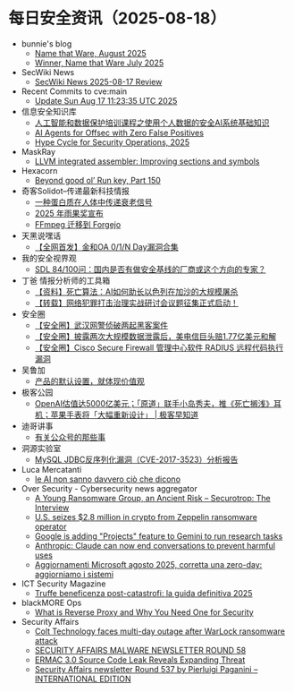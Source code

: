 # 每日安全资讯（2025-08-18）

- bunnie's blog
  - [Name that Ware, August 2025](https://www.bunniestudios.com/blog/2025/name-that-ware-august-2025/)
  - [Winner, Name that Ware July 2025](https://www.bunniestudios.com/blog/2025/winner-name-that-ware-july-2025/)
- SecWiki News
  - [SecWiki News 2025-08-17 Review](http://www.sec-wiki.com/?2025-08-17)
- Recent Commits to cve:main
  - [Update Sun Aug 17 11:23:35 UTC 2025](https://github.com/trickest/cve/commit/5ea4e0380c57403ae11e5a4ff249e8c81ced5938)
- 信息安全知识库
  - [人工智能和数据保护培训课程之使用个人数据的安全AI系统基础知识](https://vipread.com/library/topic/4011)
  - [AI Agents for Offsec with Zero False Positives](https://vipread.com/library/topic/4012)
  - [Hype Cycle for Security Operations, 2025](https://vipread.com/library/topic/4013)
- MaskRay
  - [LLVM integrated assembler: Improving sections and symbols](https://maskray.me/blog/2025-08-17-llvm-integrated-assembler-improving-sections-and-symbols)
- Hexacorn
  - [Beyond good ol’ Run key, Part 150](https://www.hexacorn.com/blog/2025/08/17/beyond-good-ol-run-key-part-150/)
- 奇客Solidot–传递最新科技情报
  - [一种蛋白质在人体中传递衰老信号](https://www.solidot.org/story?sid=82070)
  - [2025 年雨果奖宣布](https://www.solidot.org/story?sid=82069)
  - [FFmpeg 迁移到 Forgejo](https://www.solidot.org/story?sid=82068)
- 天黑说嘿话
  - [【全网首发】金和OA 0/1/N Day漏洞合集](https://mp.weixin.qq.com/s?__biz=MzI5NTQ5MTAzMA==&mid=2247484572&idx=1&sn=0453587999820ccbd738fdd3cd30bf3d)
- 我的安全视界观
  - [SDL 84/100问：国内是否有做安全基线的厂商或这个方向的专家？](https://mp.weixin.qq.com/s?__biz=MzI3Njk2OTIzOQ==&mid=2247487072&idx=1&sn=fdf78bd2335a7a94802ab396f1ab60a8)
- 丁爸 情报分析师的工具箱
  - [【资料】死亡算法：AI如何助长以色列在加沙的大规模屠杀](https://mp.weixin.qq.com/s?__biz=MzI2MTE0NTE3Mw==&mid=2651151596&idx=1&sn=e7e265b3053da3f0ba3c6cf5a3798314)
  - [【转载】网络犯罪打击治理实战研讨会议题征集正式启动！](https://mp.weixin.qq.com/s?__biz=MzI2MTE0NTE3Mw==&mid=2651151596&idx=2&sn=865973f3949072067f9b321e149bbdf0)
- 安全圈
  - [【安全圈】武汉网警侦破两起黑客案件](https://mp.weixin.qq.com/s?__biz=MzIzMzE4NDU1OQ==&mid=2652071217&idx=1&sn=ec91ff3f474a635ee2df3413e02bbb6d)
  - [【安全圈】披露两次大规模数据泄露后，美电信巨头赔1.77亿美元和解](https://mp.weixin.qq.com/s?__biz=MzIzMzE4NDU1OQ==&mid=2652071217&idx=2&sn=bfe35b7a53d00c3fcff96d4b32bce02b)
  - [【安全圈】Cisco Secure Firewall 管理中心软件 RADIUS 远程代码执行漏洞](https://mp.weixin.qq.com/s?__biz=MzIzMzE4NDU1OQ==&mid=2652071217&idx=3&sn=5a8bb9cfe3a4cd7c3f48d25a74aa349e)
- 吴鲁加
  - [产品的默认设置，就体现价值观](https://mp.weixin.qq.com/s?__biz=Mzg5NDY4ODM1MA==&mid=2247485689&idx=1&sn=48c54c34de7fa1a565a5a597893ed481)
- 极客公园
  - [OpenAI估值达5000亿美元；「原道」联手小岛秀夫，推《死亡搁浅》耳机；苹果手表将「大幅重新设计」 | 极客早知道](https://mp.weixin.qq.com/s?__biz=MTMwNDMwODQ0MQ==&mid=2653084941&idx=1&sn=8a2232365ff3c0614dafd74bf4184b7e)
- 迪哥讲事
  - [有关公众号的那些事](https://mp.weixin.qq.com/s?__biz=MzIzMTIzNTM0MA==&mid=2247498057&idx=1&sn=a517fae38e32fa55ebc139b5e954f019)
- 洞源实验室
  - [MySQL JDBC反序列化漏洞（CVE-2017-3523）分析报告](https://mp.weixin.qq.com/s?__biz=Mzg4Nzk3MTg3MA==&mid=2247488568&idx=1&sn=ce076db5d5640a2859d89a7425c39e3d)
- Luca Mercatanti
  - [le AI non sanno davvero ciò che dicono](https://luca-mercatanti.com/le-ai-non-sanno-davvero-cio-che-dicono/?utm_source=rss&utm_medium=rss&utm_campaign=le-ai-non-sanno-davvero-cio-che-dicono)
- Over Security - Cybersecurity news aggregator
  - [A Young Ransomware Group, an Ancient Risk – Securotrop: The Interview](https://www.suspectfile.com/a-young-ransomware-group-an-ancient-risk-securotrop-the-interview/)
  - [U.S. seizes $2.8 million in crypto from Zeppelin ransomware operator](https://www.bleepingcomputer.com/news/security/us-seizes-28-million-in-crypto-from-zeppelin-ransomware-operator/)
  - [Google is adding "Projects" feature to Gemini to run research tasks](https://www.bleepingcomputer.com/news/artificial-intelligence/google-is-adding-projects-feature-to-gemini-to-run-research-tasks/)
  - [Anthropic: Claude can now end conversations to prevent harmful uses](https://www.bleepingcomputer.com/news/artificial-intelligence/anthropic-claude-can-now-end-conversations-to-prevent-harmful-uses/)
  - [Aggiornamenti Microsoft agosto 2025, corretta una zero-day: aggiorniamo i sistemi](https://www.cybersecurity360.it/news/aggiornamenti-microsoft-agosto-2025-corretta-una-zero-day-aggiorniamo-i-sistemi/)
- ICT Security Magazine
  - [Truffe beneficenza post-catastrofi: la guida definitiva 2025](https://www.ictsecuritymagazine.com/notizie/truffe-beneficenza/)
- blackMORE Ops
  - [What is Reverse Proxy and Why You Need One for Security](https://www.blackmoreops.com/what-is-reverse-proxy-explained/)
- Security Affairs
  - [Colt Technology faces multi-day outage after WarLock ransomware attack](https://securityaffairs.com/181247/data-breach/colt-technology-faces-multi-day-outage-after-warlock-ransomware-attack.html)
  - [SECURITY AFFAIRS MALWARE NEWSLETTER ROUND 58](https://securityaffairs.com/181233/malware/security-affairs-malware-newsletter-round-58.html)
  - [ERMAC 3.0 Source Code Leak Reveals Expanding Threat](https://securityaffairs.com/181217/uncategorized/ermac-3-0-source-code-leak-reveals-expanding-threat.html)
  - [Security Affairs newsletter Round 537 by Pierluigi Paganini – INTERNATIONAL EDITION](https://securityaffairs.com/181226/breaking-news/security-affairs-newsletter-round-537-by-pierluigi-paganini-international-edition.html)
